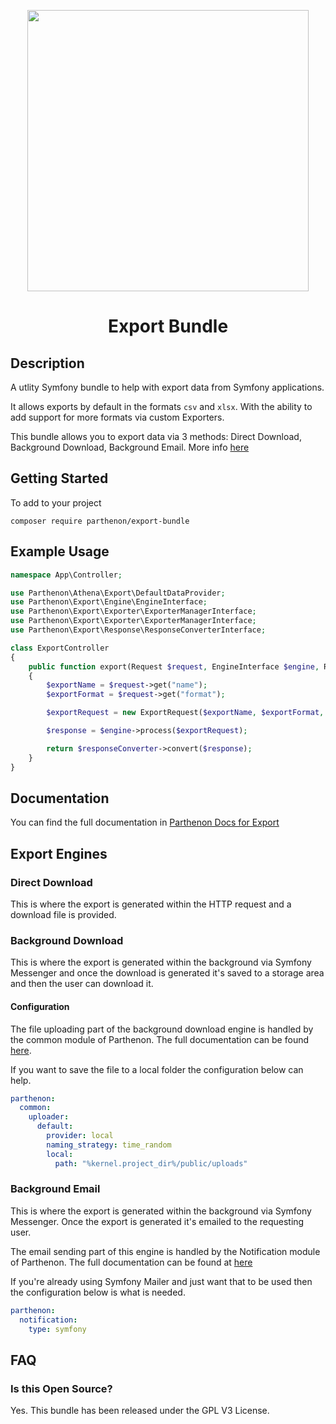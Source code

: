 <p align="center">
  <img width="450px" src="https://getparthenon.com/images/logo.svg">
</p>

<p align="center">
  <h1 style="text-align: center">Export Bundle</h1>
</p>

## Description

A utlity Symfony bundle to help with export data from Symfony applications.

It allows exports by default in the formats `csv` and `xlsx`. With the ability to add support for more formats via custom Exporters.

This bundle allows you to export data via 3 methods: Direct Download, Background Download, Background Email. More info [here](#export-engines)

## Getting Started

To add to your project

`composer require parthenon/export-bundle`

## Example Usage

```php
namespace App\Controller;

use Parthenon\Athena\Export\DefaultDataProvider;
use Parthenon\Export\Engine\EngineInterface;
use Parthenon\Export\Exporter\ExporterManagerInterface;
use Parthenon\Export\Exporter\ExporterManagerInterface;
use Parthenon\Export\Response\ResponseConverterInterface;

class ExportController
{
    public function export(Request $request, EngineInterface $engine, ResponseConverterInterface $responseConverter)
    {
        $exportName = $request->get("name");
        $exportFormat = $request->get("format");

        $exportRequest = new ExportRequest($exportName, $exportFormat, DefaultDataProvider::class, $parameters);

        $response = $engine->process($exportRequest);

        return $responseConverter->convert($response);
    }
}
```

## Documentation

You can find the full documentation in [Parthenon Docs for Export](https://getparthenon.com/docs/next/export/overview)

## Export Engines

### Direct Download 

This is where the export is generated within the HTTP request and a download file is provided.

### Background Download

This is where the export is generated within the background via Symfony Messenger and once the download is generated it's saved to a storage area and then the user can download it.

#### Configuration

The file uploading part of the background download engine is handled by the common module of Parthenon. The full documentation can be found [here](https://getparthenon.com/docs/next/common/upload/).

If you want to save the file to a local folder the configuration below can help.

```yaml
parthenon:
  common:
    uploader:
      default:
        provider: local
        naming_strategy: time_random
        local:  
          path: "%kernel.project_dir%/public/uploads"
```
### Background Email

This is where the export is generated within the background via Symfony Messenger. Once the export is generated it's emailed to the requesting user.

The email sending part of this engine is handled by the Notification module of Parthenon. The full documentation can be found at [here](https://getparthenon.com/docs/next/notification/email)

If you're already using Symfony Mailer and just want that to be used then the configuration below is what is needed.

```yaml
parthenon:
  notification:
    type: symfony
```
## FAQ

### Is this Open Source?

Yes. This bundle has been released under the GPL V3 License.
